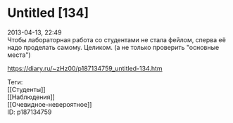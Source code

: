 Untitled [134]
===============

   
 2013-04-13, 22:49   
  Чтобы лабораторная работа со студентами не стала фейлом, сперва её надо проделать самому. Целиком. (а не только проверить "основные места")   
    
 <https://diary.ru/~zHz00/p187134759_untitled-134.htm>   
   
 Теги:   
 [[Студенты]]   
 [[Наблюдения]]   
 [[Очевидное-невероятное]]   
 ID: p187134759
